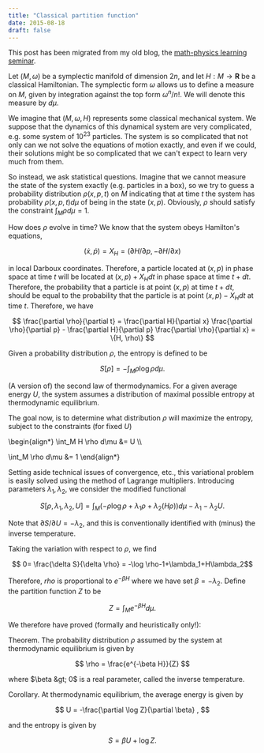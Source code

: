 ```yaml
---
title: "Classical partition function"
date: 2015-08-18
draft: false
---
```


This post has been migrated from my old blog, the [math-physics learning seminar](https://mathphysseminar.blogspot.com/).


Let $(M, \omega)$ be a symplectic manifold of dimension $2n$, and let $H: M \to \mathbf{R}$ be a classical Hamiltonian. The symplectic form $\omega$ allows us to define a measure on $M$, given by integration against the top form $\omega^n / n!$. We will denote this measure by $d\mu$.


We imagine that $(M, \omega, H)$ represents some classical mechanical system. We suppose that the dynamics of this dynamical system are very complicated, e.g. some system of $10^{23}$ particles. The system is so complicated that not only can we not solve the equations of motion exactly, and even if we could, their solutions might be so complicated that we can't expect to learn very much from them.


So instead, we ask statistical questions. Imagine that we cannot measure the state of the system exactly (e.g. particles in a box), so we try to guess a probability distribution $\rho(x,p,t)$ on $M$ indicating that at time $t$ the system has probability $\rho(x,p,t) d\mu$ of being in the state $(x,p)$. Obviously, $\rho$ should satisfy the constraint $\int_M \rho d\mu = 1$.


How does $\rho$ evolve in time? We know that the system obeys Hamilton's equations,

$$ (\dot x, \dot p) = X_H = (\partial H / \partial p, -\partial H / \partial x) $$

 in local Darboux coordinates. Therefore, a particle located at $(x,p)$ in phase space at time $t$ will be located at $(x,p)+X_H dt$ in phase space at time $t+dt$. Therefore, the probability that a particle is at point $(x,p)$ at time $t+dt$, should be equal to the probability that the particle is at point $(x,p)-X_H dt$ at time $t$. Therefore, we have

$$ \frac{\partial \rho}{\partial t} = \frac{\partial H}{\partial x} \frac{\partial \rho}{\partial p} - \frac{\partial H}{\partial p} \frac{\partial \rho}{\partial x} = \{H, \rho\} $$


Given a probability distribution $\rho$, the entropy is defined to be

$$ S[\rho] = -\int_M  \rho \log \rho d\mu. $$


(A version of) the second law of thermodynamics. For a given average energy $U$, the system assumes a distribution of maximal possible entropy at thermodynamic equilibrium.


The goal now, is to determine what distribution $\rho$ will maximize the entropy, subject to the constraints (for fixed $U$)

\\begin{align*} \int_M H \rho d\mu &= U \\\

\int_M \rho d\mu &= 1 \\end{align*}


Setting aside technical issues of convergence, etc., this variational problem is easily solved using the method of Lagrange multipliers. Introducing parameters $\lambda_1, \lambda_2$, we consider the modified functional

$$ S[\rho, \lambda_1, \lambda_2, U] = \int_M\left(-\rho \log \rho +\lambda_1\rho +\lambda_2(H\rho)\right)d\mu -\lambda_1-\lambda_2 U. $$


Note that $\partial S / \partial U = -\lambda_2$, and this is conventionally identified with (minus) the inverse temperature.


Taking the variation with respect to $\rho$, we find

$$ 0= \frac{\delta S}{\delta \rho} = -\log \rho-1+\lambda_1+H\lambda_2$$

Therefore, $rho$ is proportional to $e^{-\beta H}$ where we have set $\beta=-\lambda_2$. Define the partition function $Z$ to be

$$ Z = \int_M e^{-\beta H} d\mu. $$

We therefore have proved (formally and heuristically only!):


Theorem. The probability distribution $\rho$ assumed by the system at thermodynamic equilibrium is given by

$$  \rho = \frac{e^{-\beta H}}{Z} $$

where $\beta &gt; 0$ is a real parameter, called the inverse temperature.


Corollary. At thermodynamic equilibrium, the average energy is given by

$$ U = -\frac{\partial \log Z}{\partial \beta} , $$

and the entropy is given by

$$ S = \beta U + \log Z.$$



